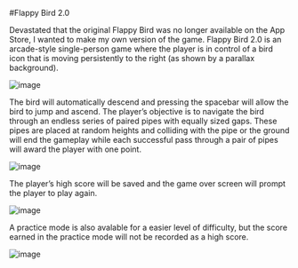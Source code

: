 #Flappy Bird 2.0

Devastated that the original Flappy Bird was no longer available on the App Store, I wanted to make my own version of the game. Flappy Bird 2.0 is an arcade-style single-person game where the player is in control of a bird icon that is moving persistently to the right (as shown by a parallax background). 

![image](https://user-images.githubusercontent.com/86501703/149440227-e69d5cf2-c1c3-4785-bd39-5507cb251ed6.png)


The bird will automatically descend and pressing the spacebar will allow the bird to jump and ascend. The player’s objective is to navigate the bird through an endless series of paired pipes with equally sized gaps. These pipes are placed at random heights and colliding with the pipe or the ground will end the gameplay while each successful pass through a pair of pipes will award the player with one point. 

![image](https://user-images.githubusercontent.com/86501703/149440541-8b267cd0-12cb-45e0-acc7-f43688c5a05d.png)


The player’s high score will be saved and the game over screen will prompt the player to play again. 

![image](https://user-images.githubusercontent.com/86501703/149440688-b7743878-44eb-46b2-9707-6b9a6e62658d.png)


A practice mode is also avalable for a easier level of difficulty, but the score earned in the practice mode will not be recorded as a high score.

![image](https://user-images.githubusercontent.com/86501703/149440746-a6149caa-d4ae-4cd0-8517-19d75d9b9f0c.png)
